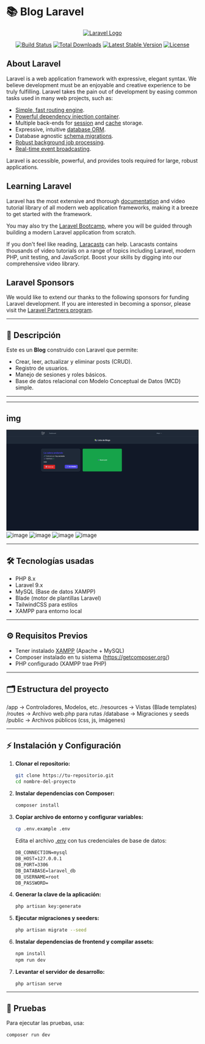# 📚 Blog Laravel

<p align="center"><a href="https://laravel.com" target="_blank"><img src="https://raw.githubusercontent.com/laravel/art/master/logo-lockup/5%20SVG/2%20CMYK/1%20Full%20Color/laravel-logolockup-cmyk-red.svg" width="400" alt="Laravel Logo"></a></p>

<p align="center">
<a href="https://github.com/laravel/framework/actions"><img src="https://github.com/laravel/framework/workflows/tests/badge.svg" alt="Build Status"></a>
<a href="https://packagist.org/packages/laravel/framework"><img src="https://img.shields.io/packagist/dt/laravel/framework" alt="Total Downloads"></a>
<a href="https://packagist.org/packages/laravel/framework"><img src="https://img.shields.io/packagist/v/laravel/framework" alt="Latest Stable Version"></a>
<a href="https://packagist.org/packages/laravel/framework"><img src="https://img.shields.io/packagist/l/laravel/framework" alt="License"></a>
</p>

## About Laravel

Laravel is a web application framework with expressive, elegant syntax. We believe development must be an enjoyable and creative experience to be truly fulfilling. Laravel takes the pain out of development by easing common tasks used in many web projects, such as:

- [Simple, fast routing engine](https://laravel.com/docs/routing).
- [Powerful dependency injection container](https://laravel.com/docs/container).
- Multiple back-ends for [session](https://laravel.com/docs/session) and [cache](https://laravel.com/docs/cache) storage.
- Expressive, intuitive [database ORM](https://laravel.com/docs/eloquent).
- Database agnostic [schema migrations](https://laravel.com/docs/migrations).
- [Robust background job processing](https://laravel.com/docs/queues).
- [Real-time event broadcasting](https://laravel.com/docs/broadcasting).

Laravel is accessible, powerful, and provides tools required for large, robust applications.

## Learning Laravel

Laravel has the most extensive and thorough [documentation](https://laravel.com/docs) and video tutorial library of all modern web application frameworks, making it a breeze to get started with the framework.

You may also try the [Laravel Bootcamp](https://bootcamp.laravel.com), where you will be guided through building a modern Laravel application from scratch.

If you don't feel like reading, [Laracasts](https://laracasts.com) can help. Laracasts contains thousands of video tutorials on a range of topics including Laravel, modern PHP, unit testing, and JavaScript. Boost your skills by digging into our comprehensive video library.

## Laravel Sponsors

We would like to extend our thanks to the following sponsors for funding Laravel development. If you are interested in becoming a sponsor, please visit the [Laravel Partners program](https://partners.laravel.com).

---

## 🚀 Descripción

Este es un **Blog** construido con Laravel que permite:

- Crear, leer, actualizar y eliminar posts (CRUD).
- Registro de usuarios.
- Manejo de sesiones y roles básicos.
- Base de datos relacional con Modelo Conceptual de Datos (MCD) simple.

---


---

## img

![alt text](image.png)
![image](https://github.com/user-attachments/assets/b49d5028-67e0-44c7-9342-4baa2c3ccd78)
![image](https://github.com/user-attachments/assets/4995f185-c557-42ca-b7e7-68501ff2d6ec)
![image](https://github.com/user-attachments/assets/ab1ef378-7787-4589-878f-914caa055fa2)
![image](https://github.com/user-attachments/assets/5d90dd64-afe2-4c77-b562-76d9bdbe5c4b)

---

## 🛠️ Tecnologías usadas

- PHP 8.x
- Laravel 9.x
- MySQL (Base de datos XAMPP)
- Blade (motor de plantillas Laravel)
- TailwindCSS para estilos
- XAMPP para entorno local

---

## ⚙️ Requisitos Previos

- Tener instalado [XAMPP](https://www.apachefriends.org/es/index.html) (Apache + MySQL)
- Composer instalado en tu sistema (https://getcomposer.org/)
- PHP configurado (XAMPP trae PHP)

---

## 🗂️ Estructura del proyecto
/app -> Controladores, Modelos, etc. /resources -> Vistas (Blade templates) /routes -> Archivo web.php para rutas /database -> Migraciones y seeds /public -> Archivos públicos (css, js, imágenes)

---

## ⚡ Instalación y Configuración

1. **Clonar el repositorio:**
    ```bash
    git clone https://tu-repositorio.git
    cd nombre-del-proyecto
    ```

2. **Instalar dependencias con Composer:**
    ```bash
    composer install
    ```

3. **Copiar archivo de entorno y configurar variables:**
    ```bash
    cp .env.example .env
    ```
    Edita el archivo [.env](http://_vscodecontentref_/0) con tus credenciales de base de datos:
    ```
    DB_CONNECTION=mysql
    DB_HOST=127.0.0.1
    DB_PORT=3306
    DB_DATABASE=laravel_db
    DB_USERNAME=root
    DB_PASSWORD=
    ```

4. **Generar la clave de la aplicación:**
    ```bash
    php artisan key:generate
    ```

5. **Ejecutar migraciones y seeders:**
    ```bash
    php artisan migrate --seed
    ```

6. **Instalar dependencias de frontend y compilar assets:**
    ```bash
    npm install
    npm run dev
    ```

7. **Levantar el servidor de desarrollo:**
    ```bash
    php artisan serve
    ```

---

## 🧪 Pruebas

Para ejecutar las pruebas, usa:

```bash
composer run dev 
```
